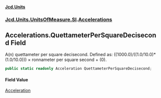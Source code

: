#### [Jcd.Units](index.md 'index')
### [Jcd.Units.UnitsOfMeasure.SI](Jcd.Units.UnitsOfMeasure.SI.md 'Jcd.Units.UnitsOfMeasure.SI').[Accelerations](Accelerations.md 'Jcd.Units.UnitsOfMeasure.SI.Accelerations')

## Accelerations.QuettameterPerSquareDecisecond Field

A(n) quettameter per square decisecond. Defined as: ((1000.0)/((1.0/10.0)*(1.0/10.0))) × ronnameter per square second + (0).

```csharp
public static readonly Acceleration QuettameterPerSquareDecisecond;
```

#### Field Value
[Acceleration](Acceleration.md 'Jcd.Units.UnitTypes.Acceleration')